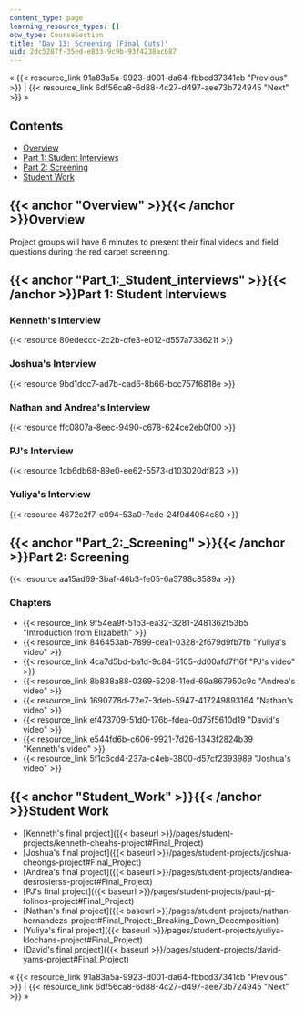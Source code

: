 ```yaml
---
content_type: page
learning_resource_types: []
ocw_type: CourseSection
title: 'Day 13: Screening (Final Cuts)'
uid: 2dc5287f-35ed-e833-9c9b-93f4238ac687
---
```


« {{< resource_link 91a83a5a-9923-d001-da64-fbbcd37341cb "Previous" >}} | {{< resource_link 6df56ca8-6d88-4c27-d497-aee73b724945 "Next" >}} »

Contents
--------

*   [Overview](#Overview)
*   [Part 1: Student Interviews](#Part_1:_Student_interviews)
*   [Part 2: Screening](#Part_2:_Screening)
*   [Student Work](#Student_Work)

{{< anchor "Overview" >}}{{< /anchor >}}Overview
------------------------------------------------

Project groups will have 6 minutes to present their final videos and field questions during the red carpet screening.

{{< anchor "Part_1:_Student_interviews" >}}{{< /anchor >}}Part 1: Student Interviews
------------------------------------------------------------------------------------

### Kenneth's Interview

{{< resource 80edeccc-2c2b-dfe3-e012-d557a733621f >}}

### Joshua's Interview

{{< resource 9bd1dcc7-ad7b-cad6-8b66-bcc757f6818e >}}

### Nathan and Andrea's Interview

{{< resource ffc0807a-8eec-9490-c678-624ce2eb0f00 >}}

### PJ's Interview

{{< resource 1cb6db68-89e0-ee62-5573-d103020df823 >}}

### Yuliya's Interview

{{< resource 4672c2f7-c094-53a0-7cde-24f9d4064c80 >}}

{{< anchor "Part_2:_Screening" >}}{{< /anchor >}}Part 2: Screening
------------------------------------------------------------------

{{< resource aa15ad69-3baf-46b3-fe05-6a5798c8589a >}}

### Chapters

*   {{< resource_link 9f54ea9f-51b3-ea32-3281-2481362f53b5 "Introduction from Elizabeth" >}}
*   {{< resource_link 846453ab-7899-cea1-0328-2f679d9fb7fb "Yuliya's video" >}}
*   {{< resource_link 4ca7d5bd-ba1d-9c84-5105-dd00afd7f16f "PJ's video" >}}
*   {{< resource_link 8b838a88-0369-5208-11ed-69a867950c9c "Andrea's video" >}}
*   {{< resource_link 1690778d-72e7-3deb-5947-417249893164 "Nathan's video" >}}
*   {{< resource_link ef473709-51d0-176b-fdea-0d75f5610d19 "David's video" >}}
*   {{< resource_link e544fd6b-c606-9921-7d26-1343f2824b39 "Kenneth's video" >}}
*   {{< resource_link 5f1c6cd4-237a-c4eb-3800-d57cf2393989 "Joshua's video" >}}

{{< anchor "Student_Work" >}}{{< /anchor >}}Student Work
--------------------------------------------------------

*   [Kenneth's final project]({{< baseurl >}}/pages/student-projects/kenneth-cheahs-project#Final_Project)
*   [Joshua's final project]({{< baseurl >}}/pages/student-projects/joshua-cheongs-project#Final_Project)
*   [Andrea's final project]({{< baseurl >}}/pages/student-projects/andrea-desrosierss-project#Final_Project)
*   [PJ's final project]({{< baseurl >}}/pages/student-projects/paul-pj-folinos-project#Final_Project)
*   [Nathan's final project]({{< baseurl >}}/pages/student-projects/nathan-hernandezs-project#Final_Project:_Breaking_Down_Decomposition)
*   [Yuliya's final project]({{< baseurl >}}/pages/student-projects/yuliya-klochans-project#Final_Project)
*   [David's final project]({{< baseurl >}}/pages/student-projects/david-yams-project#Final_Project)

« {{< resource_link 91a83a5a-9923-d001-da64-fbbcd37341cb "Previous" >}} | {{< resource_link 6df56ca8-6d88-4c27-d497-aee73b724945 "Next" >}} »